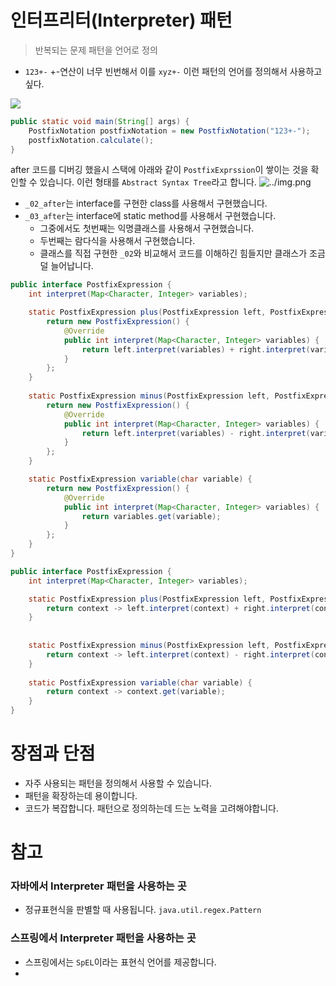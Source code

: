 # 인터프리터(Interpreter) 패턴
> 반복되는 문제 패턴을 언어로 정의

- `123+-` +-연산이 너무 빈번해서 이를 `xyz+-` 이런 패턴의 언어를 정의해서 사용하고 싶다.

![](/Users/yonghee/dev/designPattern/diagrams/Interpreter.drawio.png)

```java
public static void main(String[] args) {
    PostfixNotation postfixNotation = new PostfixNotation("123+-");
    postfixNotation.calculate();
}
```

after 코드를 디버깅 했을시 스택에 아래와 같이 `PostfixExprssion`이 쌓이는 것을 확인할 수 있습니다.
이런 형태를 `Abstract Syntax Tree`라고 합니다.
![../img.png]()

- `_02_after`는 interface를 구현한 class를 사용해서 구현했습니다.
- `_03_after`는 interface에 static method를 사용해서 구현했습니다.
  - 그중에서도 첫번째는 익명클래스를 사용해서 구현했습니다.
  - 두번째는 람다식을 사용해서 구현했습니다.
  - 클래스를 직접 구현한 `_02`와 비교해서 코드를 이해하긴 힘들지만 클래스가 조금 덜 늘어납니다.
```java
public interface PostfixExpression {
    int interpret(Map<Character, Integer> variables);

    static PostfixExpression plus(PostfixExpression left, PostfixExpression right) {
        return new PostfixExpression() {
            @Override
            public int interpret(Map<Character, Integer> variables) {
                return left.interpret(variables) + right.interpret(variables);
            }
        };
    }
    
    static PostfixExpression minus(PostfixExpression left, PostfixExpression right) {
        return new PostfixExpression() {
            @Override
            public int interpret(Map<Character, Integer> variables) {
                return left.interpret(variables) - right.interpret(variables);
            }
        };
    }

    static PostfixExpression variable(char variable) {
        return new PostfixExpression() {
            @Override
            public int interpret(Map<Character, Integer> variables) {
                return variables.get(variable);
            }
        };
    }
}
```

```java
public interface PostfixExpression {
    int interpret(Map<Character, Integer> variables);

    static PostfixExpression plus(PostfixExpression left, PostfixExpression right) {
        return context -> left.interpret(context) + right.interpret(context);
    }
    
    
    static PostfixExpression minus(PostfixExpression left, PostfixExpression right) {
        return context -> left.interpret(context) - right.interpret(context);
    }
    
    static PostfixExpression variable(char variable) {
        return context -> context.get(variable);
    }
}
```

# 장점과 단점
- 자주 사용되는 패턴을 정의해서 사용할 수 있습니다.
- 패턴을 확장하는데 용이합니다.
- 코드가 복잡합니다. 패턴으로 정의하는데 드는 노력을 고려해야합니다.

# 참고
### 자바에서 Interpreter 패턴을 사용하는 곳
- 정규표현식을 판별할 때 사용됩니다. `java.util.regex.Pattern`

### 스프링에서 Interpreter 패턴을 사용하는 곳
- 스프링에서는 `SpEL`이라는 표현식 언어를 제공합니다.
- 
